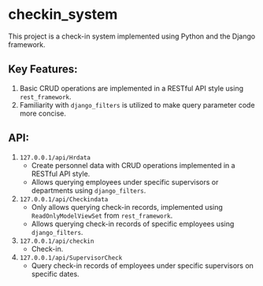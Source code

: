 # checkin_system

This project is a check-in system implemented using Python and the Django framework.

## Key Features:
1. Basic CRUD operations are implemented in a RESTful API style using `rest_framework`.
2. Familiarity with `django_filters` is utilized to make query parameter code more concise.

## API:
1. `127.0.0.1/api/Hrdata`
   - Create personnel data with CRUD operations implemented in a RESTful API style.
   - Allows querying employees under specific supervisors or departments using `django_filters`.
2. `127.0.0.1/api/Checkindata`
   - Only allows querying check-in records, implemented using `ReadOnlyModelViewSet` from `rest_framework`.
   - Allows querying check-in records of specific employees using `django_filters`.
3. `127.0.0.1/api/checkin`
   - Check-in.
4. `127.0.0.1/api/SupervisorCheck`
   - Query check-in records of employees under specific supervisors on specific dates.
